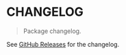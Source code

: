 # CHANGELOG

> Package changelog.

See [GitHub Releases](https://github.com/stdlib-js/array-base-filled2d-by/releases) for the changelog.